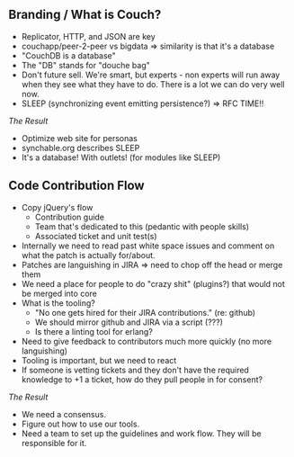 Branding / What is Couch?
-------------------------

  - Replicator, HTTP, and JSON are key
  - couchapp/peer-2-peer vs bigdata => similarity is that it's a database
  - "CouchDB is a database"
  - The "DB" stands for "douche bag"
  - Don't future sell. We're smart, but experts - non experts will run away
    when they see what they have to do. There is a lot we can do very well now.
  - SLEEP (synchronizing event emitting persistence?) => RFC TIME!!

*The Result*

  - Optimize web site for personas
  - synchable.org describes SLEEP
  - It's a database! With outlets! (for modules like SLEEP)

Code Contribution Flow
----------------------

  - Copy jQuery's flow
    - Contribution guide
    - Team that's dedicated to this (pedantic with people skills)
    - Associated ticket and unit test(s)
  - Internally we need to read past white space issues and comment on what the
    patch is actually for/about.
  - Patches are languishing in JIRA => need to chop off the head or merge them
  - We need a place for people to do "crazy shit" (plugins?) that would not be
    merged into core
  - What is the tooling?
    - "No one gets hired for their JIRA contributions." (re: github)
    - We should mirror github and JIRA via a script (???)
    - Is there a linting tool for erlang?
  - Need to give feedback to contributors much more quickly (no more
    languishing)
  - Tooling is important, but we need to react
  - If someone is vetting tickets and they don't have the required knowledge to
    +1 a ticket, how do they pull people in for consent?

*The Result*

  - We need a consensus.
  - Figure out how to use our tools.
  - Need a team to set up the guidelines and work flow. They will be
    responsible for it.

